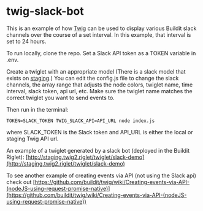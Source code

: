 # twig-slack-bot

This is an example of how [Twig](https://github.com/buildit/twig) can be used to display various Buildit slack channels over the course of a set interval. In this example, that interval is set to 24 hours.

To run locally, clone the repo. Set a Slack API token as a TOKEN variable in .env.

Create a twiglet with an appropriate model (There is a slack model that exists on [staging](http://staging.twig2.riglet/model/slack).) You can edit the config.js file to change the slack channels, the array range that adjusts the node colors, twiglet name, time interval, slack token, api url, etc. Make sure the twiglet name matches the correct twiglet you want to send events to. 

Then run in the terminal:
```Shell
TOKEN=SLACK_TOKEN TWIG_SLACK_API=API_URL node index.js
```
where SLACK_TOKEN is the Slack token and API_URL is either the local or staging Twig API url.

An example of a twiglet generated by a slack bot (deployed in the Buildit Riglet): [http://staging.twig2.riglet/twiglet/slack-demo](http://staging.twig2.riglet/twiglet/slack-demo)

To see another example of creating events via API (not using the Slack api) check out [https://github.com/buildit/twig/wiki/Creating-events-via-API-(nodeJS-using-request-promise-native)](https://github.com/buildit/twig/wiki/Creating-events-via-API-(nodeJS-using-request-promise-native))
